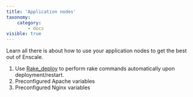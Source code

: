 ```yaml
---
title: 'Application nodes'
taxonomy:
    category:
        - docs
visible: true
---
```


Learn all there is about how to use your application nodes to get the best out of Enscale.

1. Use [Rake_deploy](/rake) to perform rake commands automatically upon deployment/restart.
2. Preconfigured Apache variables
3. Preconfigured Nginx variables